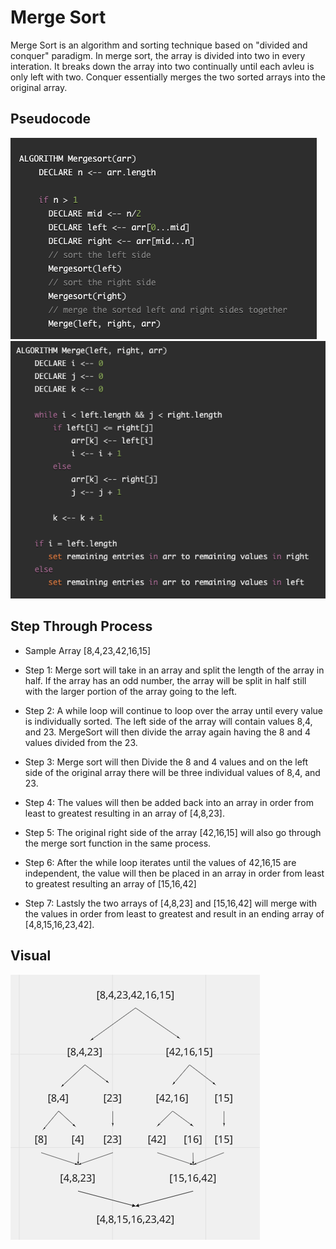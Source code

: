 # Merge Sort 
Merge Sort is an algorithm and sorting technique based on "divided and conquer" paradigm. In merge sort, the array is divided into two in every interation. It breaks down the array into two continually until each avleu is only left with two. Conquer essentially merges the two sorted arrays into the original array.

## Pseudocode
![Merge Sort Pseudo](../../assets/merge-sort-pseudo.png)
![Merge Sort Pseudo Two](../../assets/merge-sort-pseudo-two.png)

## Step Through Process
- Sample Array [8,4,23,42,16,15]

- Step 1: Merge sort will take in an array and split the length of the array in half. If the array has an odd number, the array will be split in half still with the larger portion of the array going to the left. 
- Step 2: A while loop will continue to loop over the array until every value is individually sorted. The left side of the array will contain values 8,4, and 23. MergeSort will then divide the array again having the 8 and 4 values divided from the 23.
- Step 3: Merge sort will then Divide the 8 and 4 values and on the left side of the original array there will be three individual values of 8,4, and 23. 
- Step 4: The values will then be added back into an array in order from least to greatest resulting in an array of [4,8,23].
- Step 5: The original right side of the array [42,16,15] will also go through the merge sort function in the same process.
- Step 6: After the while loop iterates until the values of 42,16,15 are independent, the value will then be placed in an array in order from least to greatest resulting an array of [15,16,42]
- Step 7: Lastsly the two arrays of [4,8,23] and [15,16,42] will merge with the values in order from least to greatest and result in an ending array of [4,8,15,16,23,42].

## Visual
![Merge Sort](../../assets/merge-sort.png)